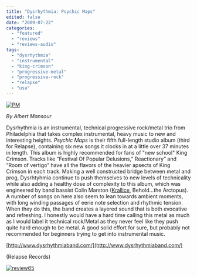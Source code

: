```yaml
---
title: "Dysrhythmia: Psychic Maps"
edited: false
date: "2009-07-22"
categories:
  - "featured"
  - "reviews"
  - "reviews-audio"
tags:
  - "dysrhythmia"
  - "instrumental"
  - "king-crimson"
  - "progressive-metal"
  - "progressive-rock"
  - "relapse"
  - "usa"
---
```


[![PM](http://www.hellbound.ca/wp-content/uploads/2009/07/PM.jpg "PM")](http://www.hellbound.ca/wp-content/uploads/2009/07/PM.jpg)

_By Albert Mansour_

Dysrhythmia is an instrumental, technical progressive rock/metal trio from Philadelphia that takes complex instrumental, heavy music to new and interesting heights. _Psychic Maps_ is their fifth full-length studio album (third for Relapse), containing six new songs it clocks in at a little over 37 minutes in length. This album is highly recommended for fans of "new school" King Crimson. Tracks like “Festival Of Popular Delusions,” Reactionary” and “Room of vertigo” have all the flavors of the heavier apsects of King Crimson in each track. Making a well constructed bridge between metal and prog, Dysrhtyhmia continue to push themselves to new levels of technicality while also adding a healthy dose of complexity to this album, which was engineered by band bassist Colin Marston ([Krallice](http://www.metalkult.com/live-kult/krallice/), Behold…the Arctopus). A number of songs on here also seem to lean towards ambient moments, with long winding passages of eerie note selection and rhythmic tension. When they do this, the band creates a layered sound that is both evocative and refreshing. I honestly would have a hard time calling this metal as much as I would label it technical rock/Metal as they never feel like they push quite hard enough to be metal. A good solid effort for sure, but probably not recommended for beginners trying to get into instrumental music.

[http://www.dysrhythmiaband.com/](http://www.dysrhythmiaband.com/)

(Relapse Records)

[![review65](http://www.hellbound.ca/wp-content/uploads/2009/07/review652.png "review65")](http://www.hellbound.ca/wp-content/uploads/2009/07/review652.png)
